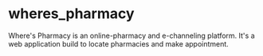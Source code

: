 # wheres_pharmacy
Where's Pharmacy is an online-pharmacy and e-channeling platform. It's a web application build to locate pharmacies and make appointment.
